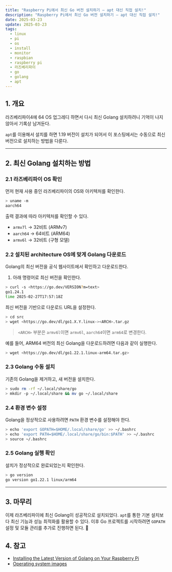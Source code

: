 ```yaml
---
title: "Raspberry Pi에서 최신 Go 버전 설치하기 – apt 대신 직접 설치!"
description: "Raspberry Pi에서 최신 Go 버전 설치하기 – apt 대신 직접 설치!"
date: 2025-03-23
update: 2025-03-23
tags:
  - linux
  - pi
  - os
  - install
  - monitor
  - raspbian
  - raspberry pi
  - 라즈베리파이
  - go
  - golang
  - apt
---
```


## 1. 개요

라즈베리파이4에 64 OS 업그레디 하면서 다시 최신 Golang 설치하려니 기억이 나지 않아서 기록상 남겨둔다.

`apt`를 이용해서 설치를 하면 1.19 버전이 설치가 되어서 이 포스팅에서는 수동으로 최신 버전으로 설치하는 방법을 다룬다.

------

## 2. 최신 Golang 설치하는 방법

### 2.1 라즈베리파이 OS 확인

먼저 현재 사용 중인 라즈베리파이의 OS와 아키텍처를 확인한다.

```bash
> uname -m
aarch64
```

출력 결과에 따라 아키텍처를 확인할 수 있다.

- `armv7l` → 32비트 (ARMv7)
- `aarch64` → 64비트 (ARM64)
- `armv6l` → 32비트 (구형 모델)

### 2.2 설치된 architecture OS에 맞게 Golang 다운로드

Golang의 최신 버전을 공식 웹사이트에서 확인하고 다운로드한다.

1. 아래 명령어로 최신 버전을 확인한다.

```bash
> curl -s <https://go.dev/VERSION?m=text>
go1.24.1
time 2025-02-27T17:57:18Z
```

최신 버전을 기반으로 다운로드 URL을 설정한다.

```bash
> cd src
> wget <https://go.dev/dl/go1.X.Y.linux-><ARCH>.tar.gz
```

> `<ARCH>` 부분은 `armv6l`이면 `armv6l`, `aarch64`이면 `arm64`로 변경한다.

예를 들어, ARM64 버전의 최신 Golang을 다운로드하려면 다음과 같이 실행한다.

```bash
> wget <https://go.dev/dl/go1.22.1.linux-arm64.tar.gz>
```

### 2.3 Golang 수동 설치

기존의 Golang을 제거하고, 새 버전을 설치한다.

```bash
> sudo rm -rf ~/.local/share/go
> mkdir -p ~/.local/share && mv go ~/.local/share
```

### 2.4 환경 변수 설정

Golang을 정상적으로 사용하려면 `PATH` 환경 변수를 설정해야 한다.

```bash
> echo 'export GOPATH=$HOME/.local/share/go' >> ~/.bashrc
> echo 'export PATH=$HOME/.local/share/go/bin:$PATH' >> ~/.bashrc
> source ~/.bashrc
```

### 2.5 Golang 실행 확인

설치가 정상적으로 완료되었는지 확인한다.

```bash
> go version
go version go1.22.1 linux/arm64
```

------

## 3. 마무리

이제 라즈베리파이에 최신 Golang이 성공적으로 설치되었다. `apt`를 통한 기본 설치보다 최신 기능과 성능 최적화를 활용할 수 있다. 이후 Go 프로젝트를 시작하려면 `GOPATH` 설정 및 모듈 관리를 추가로 진행하면 된다. 🚀

## 4. 참고

- [Installing the Latest Version of Golang on Your Raspberry Pi](https://akashrajpurohit.com/blog/installing-the-latest-version-of-golang-on-your-raspberry-pi/)
- [Operating system images](https://www.raspberrypi.com/software/operating-systems/)
